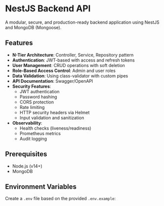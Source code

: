 # NestJS Backend API

A modular, secure, and production-ready backend application using NestJS and MongoDB (Mongoose).

## Features

- **N-Tier Architecture**: Controller, Service, Repository pattern
- **Authentication**: JWT-based with access and refresh tokens
- **User Management**: CRUD operations with soft deletion
- **Role-Based Access Control**: Admin and user roles
- **Data Validation**: Using class-validator with custom pipes
- **API Documentation**: Swagger/OpenAPI
- **Security Features**:
  - JWT authentication
  - Password hashing
  - CORS protection
  - Rate limiting
  - HTTP security headers via Helmet
  - Input validation and sanitization
- **Observability**:
  - Health checks (liveness/readiness)
  - Prometheus metrics
  - Audit logging

## Prerequisites

- Node.js (v14+)
- MongoDB

## Environment Variables

Create a `.env` file based on the provided `.env.example`:

